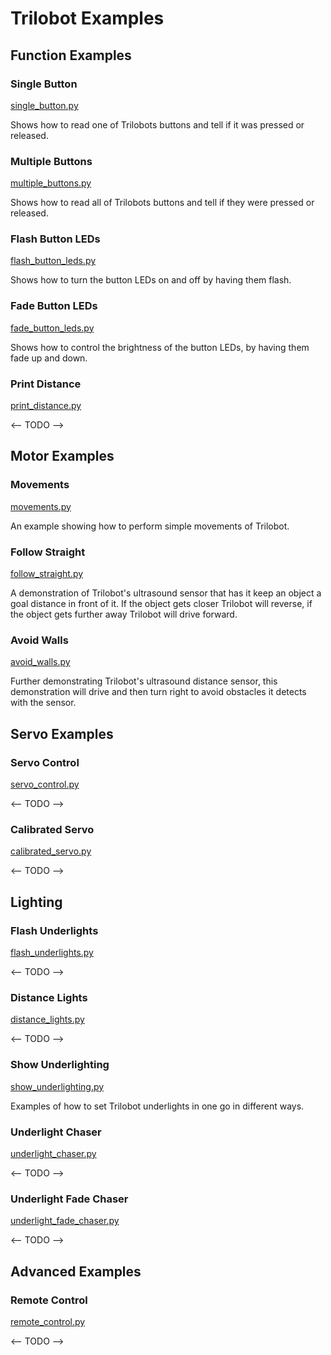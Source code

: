 # Trilobot Examples <!-- omit in toc -->

## Function Examples

### Single Button
[single_button.py](single_button.py)

Shows how to read one of Trilobots buttons and tell if it was pressed or released.


### Multiple Buttons
[multiple_buttons.py](multiple_buttons.py)

Shows how to read all of Trilobots buttons and tell if they were pressed or released.


### Flash Button LEDs
[flash_button_leds.py](flash_button_leds.py)

Shows how to turn the button LEDs on and off by having them flash.

### Fade Button LEDs
[fade_button_leds.py](fade_button_leds.py)

Shows how to control the brightness of the button LEDs, by having them fade up and down.

### Print Distance

[print_distance.py](print_distance.py)

<-- TODO -->


## Motor Examples

### Movements
[movements.py](movements.py)

An example showing how to perform simple movements of Trilobot.


### Follow Straight
[follow_straight.py](follow_straight.py)

A demonstration of Trilobot's ultrasound sensor that has it keep an object a goal distance in front of it. If the object gets closer Trilobot will reverse, if the object gets further away Trilobot will drive forward.

### Avoid Walls
[avoid_walls.py](avoid_walls.py)

Further demonstrating Trilobot's ultrasound distance sensor, this demonstration will drive and then turn right to avoid obstacles it detects with the sensor. 

## Servo Examples

### Servo Control

[servo_control.py](servo_control.py)

<-- TODO -->

### Calibrated Servo
[calibrated_servo.py](calibrated_servo.py)

<-- TODO -->


## Lighting

### Flash Underlights
[flash_underlights.py](flash_underlights.py)

<-- TODO -->

### Distance Lights
[distance_lights.py](distance_lights.py)

<-- TODO -->

### Show Underlighting
[show_underlighting.py](show_underlighting.py)

Examples of how to set Trilobot underlights in one go in different ways.

### Underlight Chaser
[underlight_chaser.py](underlight_chaser.py)

<-- TODO -->

### Underlight Fade Chaser
[underlight_fade_chaser.py](underlight_fade_chaser.py)

<-- TODO -->


## Advanced Examples

### Remote Control
[remote_control.py](remote_control.py)

<-- TODO -->
